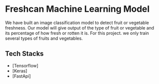 # Freshcan Machine Learning Model
We have built an image classification model to detect fruit or vegetable freshness. Our model will give output of the type of fruit or vegetable and its percentage of how fresh or rotten it is. For this project. we only train several types of fruits and vegetables.
## Tech Stacks
- [Tensorflow]
- [Keras]
- [FastApi]
